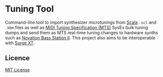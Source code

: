 # Tuning Tool

Command-line tool to import synthesizer microtunings from [Scala][scala]
`.scl` and `.kbm` files as well as
[MIDI Tuning Specification (MTS)][mts] SysEx bulk tuning dumps and send
them as MTS real-time tuning changes to hardware synths such as
[Novation Bass Station II][bass-station-ii]. This project also aims to
be interoperable with [Surge XT][surge-xt].

## Licence

[MIT License](LICENSE)

[bass-station-ii]: https://novationmusic.com/products/bass-station-ii
[mts]: https://midi.org/midi-tuning-updated-specification
[scala]: https://huygens-fokker.org/scala/
[surge-xt]: https://surge-synthesizer.github.io/
